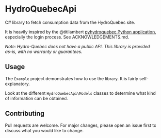 # HydroQuebecApi

C# library to fetch consumption data from the HydroQuebec site. 

It is heavily inspired by the @titilambert [pyhydroquebec Python application](https://github.com/titilambert/pyhydroquebec), especially the login process. See ACKNOWLEDGEMENTS.md.

*Note: Hydro-Quebec does not have a public API. This library is provided as-is, with no warranty or guarantees.*

## Usage
The `Example` project demonstrates how to use the library. It is fairly self-explanatory. 

Look at the different `HydroQuebecApi\Models` classes to determine what kind of information can be obtained.


## Contributing
Pull requests are welcome. For major changes, please open an issue first to discuss what you would like to change.
